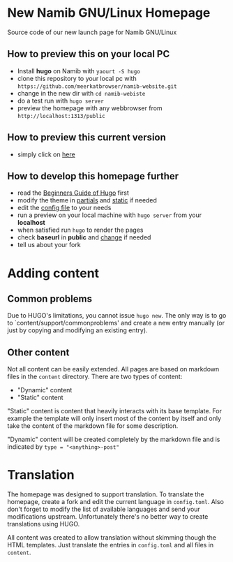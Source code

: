 New Namib GNU/Linux Homepage
======================

Source code of our new launch page for Namib GNU/Linux

## How to preview this on your local PC

* Install **hugo** on Namib with `yaourt -S hugo`
* clone this repository to your local pc with `https://github.com/meerkatbrowser/namib-website.git`
* change in the new dir with `cd namib-webiste`
* do a test run with `hugo server`
* preview the homepage with any webbrowser from `http://localhost:1313/public`

## How to preview this current version

* simply click on [here](https://www.namiblinux.org/)

## How to develop this homepage further

* read the [Beginners Guide of Hugo](https://gohugo.io/overview/quickstart/) first
* modify the theme in [partials](https://github.com/meerkatbrowser/homepage/tree/gh-pages/themes/hugo-creative-theme/layouts/partials) and [static](https://github.com/manjaro/homepage/tree/gh-pages/themes/hugo-creative-theme/static) if needed
* edit the [config file](https://github.com/manjaro/homepage/blob/gh-pages/config.toml) to your needs
* run a preview on your local machine with `hugo server` from your **localhost**
* when satisfied run `hugo` to render the pages
* check **baseurl** in **public** and [change](https://github.com/manjaro/homepage/commit/8e3334067af2c5d40dc04eb402cf8100556b7fb3) if needed
* tell us about your fork

# Adding content

## Common problems

Due to HUGO's limitations, you cannot issue `hugo new`. The only way is to go to `content/support/commonproblems' and create a new entry manually (or just by copying and modifying an existing entry).

## Other content

Not all content can be easily extended. All pages are based on markdown files in the `content` directory. There are two types of content:

* "Dynamic" content
* "Static" content

"Static" content is content that heavily interacts with its base template. For example the template will only insert most of the content by itself and only take the content of the markdown file for some description.

"Dynamic" content will be created completely by the markdown file and is indicated by `type = "<anything>-post"`

# Translation

The homepage was designed to support translation. To translate the homepage, create a fork and edit the current language in `config.toml`. Also don't forget to modify the list of available languages and send your modifications upstream. Unfortunately there's no better way to create translations using HUGO.

All content was created to allow translation without skimming though the HTML templates. Just translate the entries in `config.toml` and all files in `content`.
